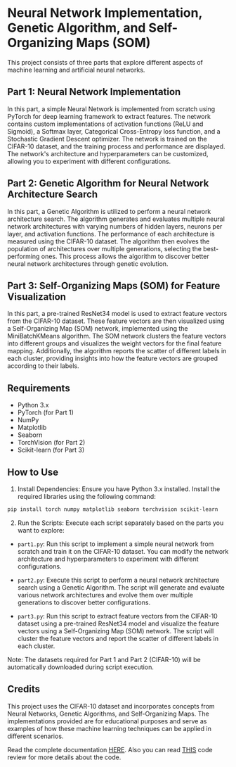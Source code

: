 # Neural Network Implementation, Genetic Algorithm, and Self-Organizing Maps (SOM)
This project consists of three parts that explore different aspects of machine learning and artificial neural networks.

## Part 1: Neural Network Implementation
In this part, a simple Neural Network is implemented from scratch using PyTorch for deep learning framework to extract features. The network contains custom implementations of activation functions (ReLU and Sigmoid), a Softmax layer, Categorical Cross-Entropy loss function, and a Stochastic Gradient Descent optimizer. The network is trained on the CIFAR-10 dataset, and the training process and performance are displayed. The network's architecture and hyperparameters can be customized, allowing you to experiment with different configurations.

## Part 2: Genetic Algorithm for Neural Network Architecture Search
In this part, a Genetic Algorithm is utilized to perform a neural network architecture search. The algorithm generates and evaluates multiple neural network architectures with varying numbers of hidden layers, neurons per layer, and activation functions. The performance of each architecture is measured using the CIFAR-10 dataset. The algorithm then evolves the population of architectures over multiple generations, selecting the best-performing ones. This process allows the algorithm to discover better neural network architectures through genetic evolution.

## Part 3: Self-Organizing Maps (SOM) for Feature Visualization
In this part, a pre-trained ResNet34 model is used to extract feature vectors from the CIFAR-10 dataset. These feature vectors are then visualized using a Self-Organizing Map (SOM) network, implemented using the MiniBatchKMeans algorithm. The SOM network clusters the feature vectors into different groups and visualizes the weight vectors for the final feature mapping. Additionally, the algorithm reports the scatter of different labels in each cluster, providing insights into how the feature vectors are grouped according to their labels.

## Requirements
* Python 3.x
* PyTorch (for Part 1)
* NumPy
* Matplotlib
* Seaborn
* TorchVision (for Part 2)
* Scikit-learn (for Part 3)

## How to Use
1. Install Dependencies: Ensure you have Python 3.x installed. Install the required libraries using the following command:
```bash
pip install torch numpy matplotlib seaborn torchvision scikit-learn
```
2. Run the Scripts: Execute each script separately based on the parts you want to explore:
* `part1.py`: Run this script to implement a simple neural network from scratch and train it on the CIFAR-10 dataset. You can modify the network architecture and hyperparameters to experiment with different configurations.

* `part2.py`: Execute this script to perform a neural network architecture search using a Genetic Algorithm. The script will generate and evaluate various network architectures and evolve them over multiple generations to discover better configurations.

* `part3.py`: Run this script to extract feature vectors from the CIFAR-10 dataset using a pre-trained ResNet34 model and visualize the feature vectors using a Self-Organizing Map (SOM) network. The script will cluster the feature vectors and report the scatter of different labels in each cluster.

Note: The datasets required for Part 1 and Part 2 (CIFAR-10) will be automatically downloaded during script execution.

## Credits
This project uses the CIFAR-10 dataset and incorporates concepts from Neural Networks, Genetic Algorithms, and Self-Organizing Maps. The implementations provided are for educational purposes and serve as examples of how these machine learning techniques can be applied in different scenarios.

 Read the complete documentation [HERE](documentation.pdf).
Also you can read [THIS](Code_review.pdf) code review for more details about the code.